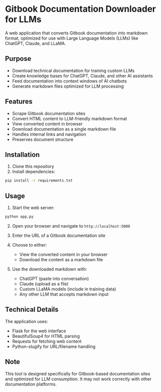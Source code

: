 # Gitbook Documentation Downloader for LLMs

A web application that converts Gitbook documentation into markdown format, optimized for use with Large Language Models (LLMs) like ChatGPT, Claude, and LLaMA.

## Purpose

- Download technical documentation for training custom LLMs
- Create knowledge bases for ChatGPT, Claude, and other AI assistants
- Feed documentation into context windows of AI chatbots
- Generate markdown files optimized for LLM processing

## Features

- Scrape Gitbook documentation sites
- Convert HTML content to LLM-friendly markdown format
- View converted content in browser
- Download documentation as a single markdown file
- Handles internal links and navigation
- Preserves document structure

## Installation

1. Clone this repository
2. Install dependencies:
```bash
pip install -r requirements.txt
```

## Usage

1. Start the web server:
```bash
python app.py
```

2. Open your browser and navigate to `http://localhost:5000`

3. Enter the URL of a Gitbook documentation site

4. Choose to either:
   - View the converted content in your browser
   - Download the content as a markdown file

5. Use the downloaded markdown with:
   - ChatGPT (paste into conversation)
   - Claude (upload as a file)
   - Custom LLaMA models (include in training data)
   - Any other LLM that accepts markdown input

## Technical Details

The application uses:
- Flask for the web interface
- BeautifulSoup4 for HTML parsing
- Requests for fetching web content
- Python-slugify for URL/filename handling

## Note

This tool is designed specifically for Gitbook-based documentation sites and optimized for LLM consumption. It may not work correctly with other documentation platforms.